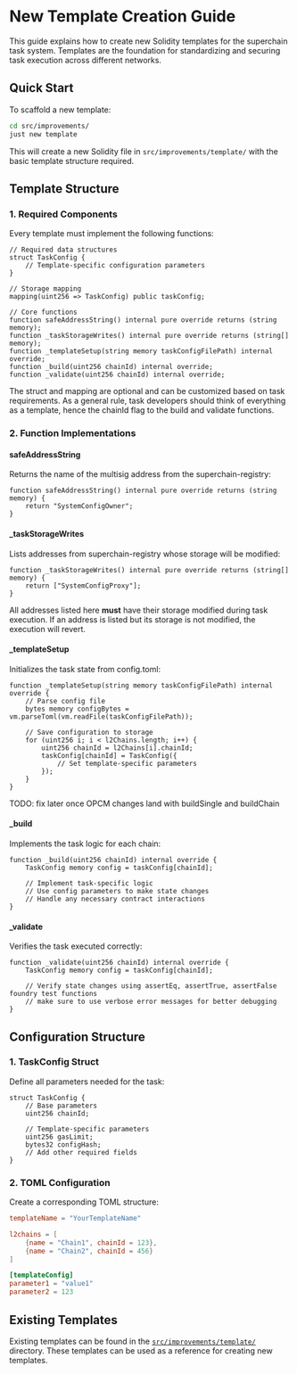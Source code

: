 # New Template Creation Guide

This guide explains how to create new Solidity templates for the superchain task system. Templates are the foundation for standardizing and securing task execution across different networks.

## Quick Start

To scaffold a new template:

```bash
cd src/improvements/
just new template
```

This will create a new Solidity file in `src/improvements/template/` with the basic template structure required.

## Template Structure

### 1. Required Components

Every template must implement the following functions:

```solidity
// Required data structures
struct TaskConfig {
    // Template-specific configuration parameters
}

// Storage mapping
mapping(uint256 => TaskConfig) public taskConfig;

// Core functions
function safeAddressString() internal pure override returns (string memory);
function _taskStorageWrites() internal pure override returns (string[] memory);
function _templateSetup(string memory taskConfigFilePath) internal override;
function _build(uint256 chainId) internal override;
function _validate(uint256 chainId) internal override;
```

The struct and mapping are optional and can be customized based on task requirements. As a general rule, task developers should think of everything as a template, hence the chainId flag to the build and validate functions.

### 2. Function Implementations

#### safeAddressString
Returns the name of the multisig address from the superchain-registry:
```solidity
function safeAddressString() internal pure override returns (string memory) {
    return "SystemConfigOwner";
}
```

#### _taskStorageWrites
Lists addresses from superchain-registry whose storage will be modified:
```solidity
function _taskStorageWrites() internal pure override returns (string[] memory) {
    return ["SystemConfigProxy"];
}
```

All addresses listed here **must** have their storage modified during task execution. If an address is listed but its storage is not modified, the execution will revert.

#### _templateSetup
Initializes the task state from config.toml:
```solidity
function _templateSetup(string memory taskConfigFilePath) internal override {
    // Parse config file
    bytes memory configBytes = vm.parseToml(vm.readFile(taskConfigFilePath));
    
    // Save configuration to storage
    for (uint256 i; i < l2Chains.length; i++) {
        uint256 chainId = l2Chains[i].chainId;
        taskConfig[chainId] = TaskConfig({
            // Set template-specific parameters
        });
    }
}
```

TODO: fix later once OPCM changes land with buildSingle and buildChain

#### _build
Implements the task logic for each chain:
```solidity
function _build(uint256 chainId) internal override {
    TaskConfig memory config = taskConfig[chainId];
    
    // Implement task-specific logic
    // Use config parameters to make state changes
    // Handle any necessary contract interactions
}
```

#### _validate
Verifies the task executed correctly:
```solidity
function _validate(uint256 chainId) internal override {
    TaskConfig memory config = taskConfig[chainId];
        
    // Verify state changes using assertEq, assertTrue, assertFalse foundry test functions
    // make sure to use verbose error messages for better debugging
}
```

## Configuration Structure

### 1. TaskConfig Struct

Define all parameters needed for the task:

```solidity
struct TaskConfig {
    // Base parameters
    uint256 chainId;
    
    // Template-specific parameters
    uint256 gasLimit;
    bytes32 configHash;
    // Add other required fields
}
```

### 2. TOML Configuration

Create a corresponding TOML structure:

```toml
templateName = "YourTemplateName"

l2chains = [
    {name = "Chain1", chainId = 123},
    {name = "Chain2", chainId = 456}
]

[templateConfig]
parameter1 = "value1"
parameter2 = 123
```

## Existing Templates

Existing templates can be found in the [`src/improvements/template/`](../template) directory. These templates can be used as a reference for creating new templates.
